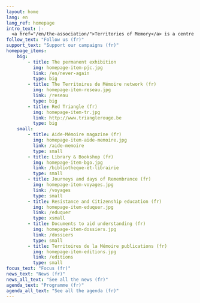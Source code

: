 ```yaml
---
layout: home
lang: en
lang_ref: homepage
intro_text: |-
  <a href="/en/the-association/">Territories of Memory</a> is a centre of education in the name of resistance and citizenship set up by former political prisoners who survived Nazi camps. To perform work of remembrance with children, young people and adults, the association develops a wide array of initiatives for communicating the past and encouraging everyone’s involvement in building a democratic society that safeguards fundamental freedoms.
follow_text: "Follow us (fr)"
support_text: "Support our campaigns (fr)"
homepage_items:
    big:
        - title: The permanent exhibition
          img: homepage-item-pjc.jpg
          link: /en/never-again
          type: big
        - title: The Territoires de Mémoire network (fr)
          img: homepage-item-reseau.jpg
          link: /reseau
          type: big
        - title: Red Triangle (fr)
          img: homepage-item-tr.jpg
          link: http://www.trianglerouge.be
          type: big
    small:
        - title: Aide-Mémoire magazine (fr)
          img: homepage-item-aide-memoire.jpg
          link: /aide-memoire
          type: small
        - title: Library & Bookshop (fr)
          img: homepage-item-bgo.jpg
          link: /bibliotheque-et-librairie
          type: small
        - title: Journeys and days of Remembrance (fr)
          img: homepage-item-voyages.jpg
          link: /voyages
          type: small
        - title: Resistance and Citizenship education (fr)
          img: homepage-item-eduquer.jpg
          link: /eduquer
          type: xsmall
        - title: Documents to aid understanding (fr)
          img: homepage-item-dossiers.jpg
          link: /dossiers
          type: small
        - title: Territoires de la Mémoire publications (fr)
          img: homepage-item-editions.jpg
          link: /editions
          type: small
focus_text: "Focus (fr)"
news_text: "News (fr)"
news_all_text: "See all the news (fr)"
agenda_text: "Programme (fr)"
agenda_all_text: "See all the agenda (fr)"
---
```

